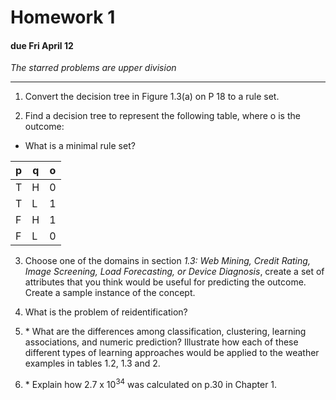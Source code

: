 Homework 1 
==========
#### due Fri April 12

*The starred problems are upper division*

***

1. Convert the decision tree in Figure 1.3(a) on P 18 to a rule set.

2. Find a decision tree to represent the following table, where o is the outcome:
 * What is a minimal rule set?

 |  p  |  q  | o |
 |-----|-----|---|
 |  T  |  H  | 0 |
 |  T  |  L  | 1 |
 |  F  |  H  | 1 |
 |  F  |  L  | 0 |

3. Choose one of the domains in section *1.3: Web Mining, Credit Rating, Image Screening, Load Forecasting, or Device Diagnosis*, create a set of attributes that you think would be useful for predicting the outcome.  Create a sample instance of the concept.

4. What is the problem of reidentification?

5. \* What are the differences among classification, clustering, learning associations, and numeric prediction?  Illustrate how each of these different types of learning approaches would be applied to the weather examples in tables 1.2, 1.3 and 2.

6. \* Explain how 2.7 x 10<sup>34</sup> was calculated on p.30 in Chapter 1.
